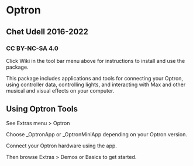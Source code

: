 # Optron
## Chet Udell 2016-2022

### CC BY-NC-SA 4.0

Click Wiki in the tool bar menu above for instructions to install and use the package.

This package includes applications and tools for connecting your Optron, using controller data, controlling lights, and interacting with Max and other musical and visual effects on your computer.

## Using Optron Tools
See Extras menu > Optron

Choose _OptronApp or _OptronMiniApp depending on your Optron version.

Connect your Optron hardware using the app.

Then browse Extras > Demos or Basics to get started.

